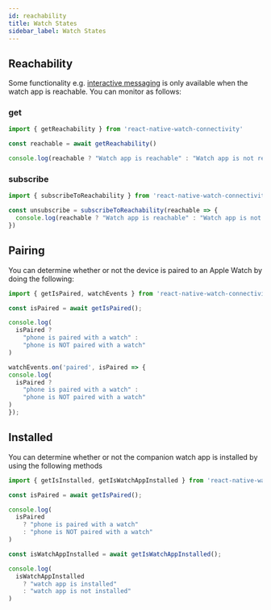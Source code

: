 ```yaml
---
id: reachability
title: Watch States
sidebar_label: Watch States
---
```


## Reachability

Some functionality e.g. [interactive messaging](/react-native-watch-connectivity/docs/communication#interactive-messaging) is only available
when the watch app is reachable. You can monitor as follows:

### get

```typescript
import { getReachability } from 'react-native-watch-connectivity'

const reachable = await getReachability()

console.log(reachable ? "Watch app is reachable" : "Watch app is not reachable")
``` 

### subscribe

```typescript
import { subscribeToReachability } from 'react-native-watch-connectivity'

const unsubscribe = subscribeToReachability(reachable => {
  console.log(reachable ? "Watch app is reachable" : "Watch app is not reachable")
})
```

## Pairing

You can determine whether or not the device is paired to an Apple Watch by doing the following:

```ts
import { getIsPaired, watchEvents } from 'react-native-watch-connectivity'

const isPaired = await getIsPaired();

console.log(
  isPaired ? 
    "phone is paired with a watch" :
    "phone is NOT paired with a watch"
)

watchEvents.on('paired', isPaired => {
console.log(
  isPaired ? 
    "phone is paired with a watch" :
    "phone is NOT paired with a watch"
)
});
```

## Installed

You can determine whether or not the companion watch app is installed by using the following methods

```ts
import { getIsInstalled, getIsWatchAppInstalled } from 'react-native-watch-connectivity'

const isPaired = await getIsPaired();

console.log(
  isPaired 
    ? "phone is paired with a watch" 
    : "phone is NOT paired with a watch"
)

const isWatchAppInstalled = await getIsWatchAppInstalled();

console.log(
  isWatchAppInstalled 
    ? "watch app is installed" 
    : "watch app is not installed"
)
```
